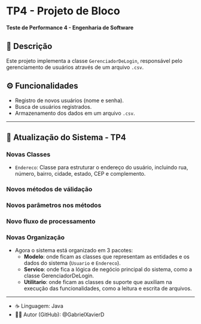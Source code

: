 # TP4 - Projeto de Bloco

**Teste de Performance 4 - Engenharia de Software**

## 📄 Descrição

Este projeto implementa a classe `GerenciadorDeLogin`, responsável pelo gerenciamento de usuários através de um arquivo `.csv`.

## ⚙️ Funcionalidades

* Registro de novos usuários (nome e senha).
* Busca de usuários registrados.
* Armazenamento dos dados em um arquivo `.csv`.

---

## 🚀 Atualização do Sistema - TP4

### **Novas Classes**
* `Endereco`: Classe para estruturar o endereço do usuário, incluindo rua, número, bairro, cidade, estado, CEP e complemento.

### **Novos métodos de válidação**
### **Novos parâmetros nos métodos**
### **Novo fluxo de processamento**

### **Novas Organização**
* Agora o sistema está organizado em 3 pacotes:
    * **Modelo**: onde ficam as classes que representam as entidades e os dados do sistema (`Usuario` e `Endereco`).
    * **Servico**: onde fica a lógica de negócio principal do sistema, como a classe GerenciadorDeLogin.
    * **Utilitario**: onde ficam as classes de suporte que auxiliam na execução das funcionalidades, como a leitura e escrita de arquivos.

---

* ☕ Linguagem: Java
* 👨‍💻 Autor (GitHub): @GabrielXavierD
